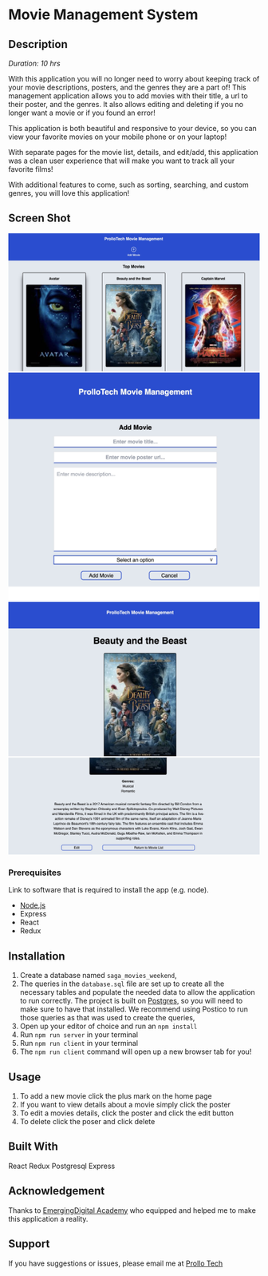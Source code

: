 # Movie Management System

## Description

_Duration: 10 hrs_

With this application you will no longer need to worry about keeping track of your movie descriptions, posters, and the genres they are a part of! This management application allows you to add movies with their title, a url to their poster, and the genres. It also allows editing and deleting if you no longer want a movie or if you found an error!

This application is both beautiful and responsive to your device, so you can view your favorite movies on your mobile phone or on your laptop!

With separate pages for the movie list, details, and edit/add, this application was a clean user experience that will make you want to track all your favorite films!

With additional features to come, such as sorting, searching, and custom genres, you will love this application!

## Screen Shot

![Home Page](/public/images/Home%20Page.jpg "Home Page")
![Add Movie](/public/images/Add%20Movie.jpg "Add Movie Page")
![Details Top](/public/images/Preview%20Top.jpg "Details Top")
![Details Bottom](/public/images/Preview%20Bottom.jpg "Details Bottom")

### Prerequisites

Link to software that is required to install the app (e.g. node).

- [Node.js](https://nodejs.org/en/)
- Express
- React
- Redux

## Installation

1. Create a database named `saga_movies_weekend`,
2. The queries in the `database.sql` file are set up to create all the necessary tables and populate the needed data to allow the application to run correctly. The project is built on [Postgres](https://www.postgresql.org/download/), so you will need to make sure to have that installed. We recommend using Postico to run those queries as that was used to create the queries,
3. Open up your editor of choice and run an `npm install`
4. Run `npm run server` in your terminal
5. Run `npm run client` in your terminal
6. The `npm run client` command will open up a new browser tab for you!

## Usage

1. To add a new movie click the plus mark on the home page
2. If you want to view details about a movie simply click the poster
3. To edit a movies details, click the poster and click the edit button
4. To delete click the poser and click delete

## Built With

React
Redux
Postgresql
Express

## Acknowledgement

Thanks to [EmergingDigital Academy](www.emergingdigital.com) who equipped and helped me to make this application a reality.

## Support

If you have suggestions or issues, please email me at [Prollo Tech](prollotech@gmail.com)
